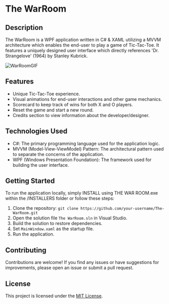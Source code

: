 # The WarRoom

## Description
The WarRoom is a WPF application written in C# & XAML utilizing a MVVM architecture which enables the end-user to play a game of Tic-Tac-Toe. It features a uniquely designed user interface which directly references 'Dr. Strangelove' (1964) by Stanley Kubrick.

![WarRoomGIF](https://github.com/user-attachments/assets/7c67a63d-8e32-46ac-bb3c-7530df43da70)

## Features
- Unique Tic-Tac-Toe experience.
- Visual animations for end-user interactions and other game mechanics.
- Scorecard to keep track of wins for both X and O players.
- Reset the game and start a new round.
- Credits section to view information about the developer/designer.

## Technologies Used
- C#: The primary programming language used for the application logic.
- MVVM (Model-View-ViewModel) Pattern: The architectural pattern used to separate the concerns of the application.
- WPF (Windows Presentation Foundation): The framework used for building the user interface.

## Getting Started
To run the application locally, simply INSTALL using THE WAR ROOM.exe within the /INSTALLERS folder or follow these steps:

1. Clone the repository: `git clone https://github.com/your-username/The-WarRoom.git`
2. Open the solution file `The WarRoom.sln` in Visual Studio.
3. Build the solution to restore dependencies.
4. Set `MainWindow.xaml` as the startup file.
5. Run the application.

## Contributing
Contributions are welcome! If you find any issues or have suggestions for improvements, please open an issue or submit a pull request.

## License
This project is licensed under the [MIT License](LICENSE).
